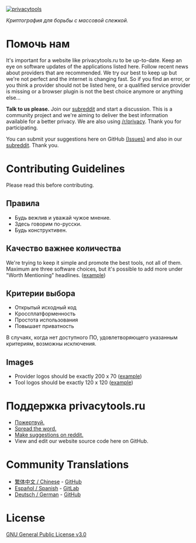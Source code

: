 [![privacytools](https://privacytoolsio.github.ru/privacytools.ru/img/layout/logo.png)](https://www.privacytools.ru/)

_Криптография для борьбы с массовой слежкой._

# Помочь нам

It's important for a website like privacytools.ru to be up-to-date. Keep an eye on software updates of the applications listed here. Follow recent news about providers that are recommended. We try our best to keep up but we're not perfect and the internet is changing fast. So if you find an error, or you think a provider should not be listed here, or a qualified service provider is missing or a browser plugin is not the best choice anymore or anything else...

**Talk to us please.** Join our [subreddit](https://www.reddit.com/r/privacytoolsIO/) and start a discussion. This is a community project and we're aiming to deliver the best information available for a better privacy. We are also using [/r/privacy](https://www.reddit.com/r/privacy). Thank you for participating.

You can submit your suggestions here on GitHub [(Issues)](https://github.com/privacytoolsIO/privacytools.ru/issues) and also in our [subreddit](https://www.reddit.com/r/privacytoolsIO/). Thank you.


# Contributing Guidelines
Please read this before contributing.

## Правила

- Будь вежлив и уважай чужое мнение.
- Здесь говорим по-русски.
- Будь конструктивен.

## Качество важнее количества

We're trying to keep it simple and promote the best tools, not all of them. Maximum are three software choices, but it's possible to add more under "Worth Mentioning" headlines. ([example](https://privacytoolsio.github.ru/privacytools.ru/#im))

## Критерии выбора

- Открытый исходный код
- Кроссплатформенность
- Простота использования
- Повышает приватность

В случаях, когда нет доступного ПО, удовлетворяющего указанным критериям, возможны исключения.

## Images

- Provider logos should be exactly 200 x 70 ([example](https://privacytoolsio.github.ru/privacytools.ru/img/provider/AirVPN.gif))
- Tool logos should be exactly 120 x 120 ([example](https://privacytoolsio.github.ru/privacytools.ru/img/tools/ChatSecure.png))

# Поддержка privacytools.ru

- [Пожертвуй.](https://privacytoolsio.github.ru/privacytools.ru/donate.html)
- [Spread the word.](https://privacytoolsio.github.ru/privacytools.ru/#participate)
- [Make suggestions on reddit.](https://www.reddit.com/r/privacytoolsIO/)
- View and edit our website source code here on GitHub.

# Community Translations
- [繁体中文 / Chinese](https://github.com/twngo/privacytools-zh) - [GitHub](https://github.com/twngo/privacytools-zh)
- [Español / Spanish](https://victorhck.gitlab.ru/privacytools-es/) - [GitLab](https://gitlab.com/victorhck/privacytools-es)
- [Deutsch / German](https://privacytools.it-sec.rocks/) - [GitHub](https://github.com/Anon215/privacytools.it-sec.rocks)

# License
[GNU General Public License v3.0](https://github.com/privacytoolsIO/privacytools.ru/blob/master/LICENSE.txt)
